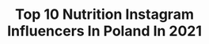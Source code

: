 ---
title: Top 10 Nutrition Instagram Influencers In Poland In 2021
description: >-
  Find top nutrition Instagram influencers in Poland in 2021. Most popular hashtags: #love #poland #olimp.
platform: Instagram
hits: 77
text_top: Analyze the top-rated Instagram accounts on inBeat.
text_bottom: inBeat has 77 Instagram influencers like this in Poland for you to contact.
profiles:
  - username: "kieliszkowskimateusz"
    fullname: >-
      Mateusz Kieliszkowski
    bio: >-
      Professional strongman 🥈WSM 2018,2019 🥇Poland Strongest Man @roguefitness @rogueeurope @sbdapparel @real_pharm_nutrition @kindafitkindafat_apparel
    location: "Poland"
    followers: 146032
    engagement: 675
    commentsToLikes: 0.015903
    id: ck0w0glhoe39c0i199f2yofj1
    verified: false
    hashtags: "#strong, #child, #strongman, #warszawa"
  - username: "biernatagata"
    fullname: >-
      MISS WORLD POLAND 2018👑
    bio: >-
      👑 MISS POLONIA 2017 👑 MISS WORLD Poland 2018 🇵🇱 💪🏻 Fit Freak 💃🏻 Dancer 👸🏻 Model @olimp_nutrition_pl @adidaswomen @etam agatabiernat@misspolonia.com.pl
    location: "Poland"
    followers: 86418
    engagement: 264
    commentsToLikes: 0.044928
    id: ck0udl13djf8y0i196fnwovvx
    verified: true
    hashtags: "#biernat, #sport, #photomodel, #paris"
  - username: "bembenikklaudia"
    fullname: >-
      Klaudia Bembenik® 🇵🇱
    bio: >-
      mom | girl boss | IFBB Athlete owner @claudiawingsshop @olimp_nutrition_pl -20% kod: klaudiab @boco_wear ambassador -20% kod: bembenikklaudia
    location: "Poland"
    followers: 37637
    engagement: 253
    commentsToLikes: 0.063167
    id: ck5hh71ln6pnt0i114du8yklt
    verified: false
    hashtags: "#bocowear, #poland, #mood, #motivation"
  - username: "natalyie_"
    fullname: >-
      Natalia Stafińska
    bio: >-
      ✍🏼Plany żywieniowe/treningowe/współpraca on-line 👇🏼 📩nourish.shape@gmail.com 💚@olimp_nutrition_pl -10%👉🏼Natalyie 💙@deadlift.company -15%👉🏼Natalia15
    location: "Poland"
    followers: 18871
    engagement: 680
    commentsToLikes: 0.037696
    id: ck6tx8bpaweag0j710h04xetl
    verified: false
    hashtags: "#abs, #rhodes, #morning, #focus"
  - username: "wolver_terrorysta"
    fullname: >-
      Wolver Terrorysta-Tomasz Nobis
    bio: >-
      🏅2x IFBB Men's Physique Overall 🥈Diamond Cup 💥OlimpTeam @olimp_nutrition_pl 💥DEADlift -15%code: wolver15 💥ONLINE COACH 💥Personal Trainer Warsaw
    location: "Poland"
    followers: 26541
    engagement: 497
    commentsToLikes: 0.035778
    id: ck6tx8b68we7t0j71bdh0ugwz
    verified: false
    hashtags: "#competition, #passion, #olimpteam, #coach"
  - username: "ma_rle_na"
    fullname: >-
      Ma Rle Na💁🏼‍♀️
    bio: >-
      Warszawa/Łódź🏠 Ambasador: @alite_clinic 💋 @real_pharm_nutrition 💪🏼 @realwearshop 🏃🏼‍♀️ Collaboration📥 #polishgirl 🇵🇱
    location: "Poland"
    followers: 162911
    engagement: 247
    commentsToLikes: 0.034852
    id: ck0u80gpi62tz0i19s0uc9ryk
    verified: false
    hashtags: "#dziewczyna, #igers, #happygirl, #dobrywiecz"
  - username: "iga.co.smiga"
    fullname: >-
      Iga Baumgart-Witan
    bio: >-
      Athlete 400m ⛽ PKN Orlen 🏙️ Miasto Bydgoszcz 🏃‍♀️ New Balance Poland 🥣 Olimp Sport Nutrition
    location: "Poland"
    followers: 34601
    engagement: 719
    commentsToLikes: 0.009858
    id: ck5hhh4j7879f0i11t95hxgwe
    verified: false
    hashtags: "#love, #friends, #pknorlen, #newbalance"
  - username: "adakaczmarekifbbpro"
    fullname: >-
      Adrianna Kaczmarek IFBB PRO
    bio: >-
      👑IFBB BIKINI PRO 🏋🏽‍♀️Online coach ✨@olimp_nutrition_pl Team 🌪@carpatree Team 💥@protan_europe Team 📩adakaczmarekak7@gmail.com #kaczmarekteam®️
    location: "Poland"
    followers: 130619
    engagement: 590
    commentsToLikes: 0.013754
    id: ck13amu5or5i80i19i64xk31r
    verified: false
    hashtags: "#thanksgod, #choc, #covid19, #fiendsgoals"
  - username: "nikola_strzyz"
    fullname: >-
      𝒩𝒾𝓀𝑜𝓁𝒶
    bio: >-
      🗒współpraca, dieta, treningi 📧nikolastrzyz.współpraca@gmail.com 💕 kod rabatowy: NIKOLASTRZYZ 🔝 @gymhero_official • @olimp_sport_nutrition • @dietbox_
    location: "Poland"
    followers: 40605
    engagement: 253
    commentsToLikes: 0.030650
    id: ck8t2rxfo0hoy0j78hxj2g288
    verified: false
    hashtags: "#warsawgirls, #sunvibes"
  - username: "yelyzaveta_piven"
    fullname: >-
      Yelyzaveta Piven
    bio: >-
      @gymhero_official “ELYZAVETA” -15% “ELYZA” -20% @fit.calc “Elyza20” -20% @real_pharm_nutrition “Sweetelyzaveta” -10% @legal_cakes
    location: "Poland"
    followers: 18499
    engagement: 438
    commentsToLikes: 0.030504
    id: ck5hrviv2vjtj0i111kho1d26
    verified: false
    hashtags: ""
---
